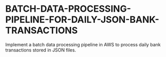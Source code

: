 # BATCH-DATA-PROCESSING-PIPELINE-FOR-DAILY-JSON-BANK-TRANSACTIONS
Implement a batch data processing pipeline in AWS to process daily bank transactions stored in JSON files.
